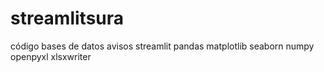 # streamlitsura
código bases de datos avisos
streamlit
pandas
matplotlib
seaborn
numpy
openpyxl
xlsxwriter
